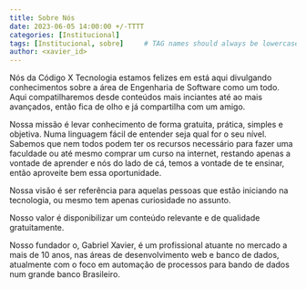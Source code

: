 ```yaml
---
title: Sobre Nós
date: 2023-06-05 14:00:00 +/-TTTT
categories: [Institucional]
tags: [Institucional, sobre]     # TAG names should always be lowercase
author: <xavier_id>  
---
```


Nós da Código X Tecnologia estamos felizes em está aqui divulgando conhecimentos sobre a área de Engenharia de Software como um todo.
Aqui compatilharemos desde conteúdos mais inciantes até ao mais avançados, então fica de olho e já compartilha com um amigo.

Nossa missão é levar conhecimento de forma gratuita, prática, simples e objetiva. Numa linguagem fácil de entender seja qual for
o seu nível. Sabemos que nem todos podem ter os recursos necessário para fazer uma faculdade ou até mesmo comprar um curso na internet, restando apenas a vontade de aprender e nós do lado de cá, temos a vontade de te ensinar, então aproveite bem essa oportunidade.

Nossa visão é ser referência para aquelas pessoas que estão iniciando na tecnologia, ou mesmo tem apenas curiosidade no assunto.

Nosso valor é disponibilizar um conteúdo relevante e de qualidade gratuitamente.

Nosso fundador o, Gabriel Xavier, é um profissional atuante no mercado a mais de 10 anos, nas áreas de desenvolvimento web e banco de dados, atualmente com o foco em automação de processos para bando de dados num grande banco Brasileiro.